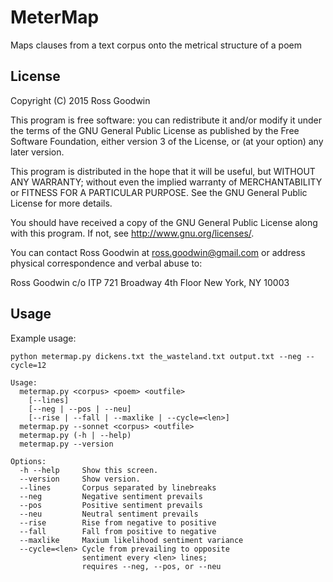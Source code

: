 # MeterMap

Maps clauses from a text corpus onto the metrical structure of a poem

## License

Copyright (C) 2015  Ross Goodwin

This program is free software: you can redistribute it and/or modify
it under the terms of the GNU General Public License as published by
the Free Software Foundation, either version 3 of the License, or
(at your option) any later version.

This program is distributed in the hope that it will be useful,
but WITHOUT ANY WARRANTY; without even the implied warranty of
MERCHANTABILITY or FITNESS FOR A PARTICULAR PURPOSE.  See the
GNU General Public License for more details.

You should have received a copy of the GNU General Public License
along with this program.  If not, see <http://www.gnu.org/licenses/>.

You can contact Ross Goodwin at ross.goodwin@gmail.com or address 
physical correspondence and verbal abuse to:

Ross Goodwin c/o ITP
721 Broadway
4th Floor
New York, NY 10003

## Usage

Example usage:

`python metermap.py dickens.txt the_wasteland.txt output.txt --neg --cycle=12`

	Usage:
	  metermap.py <corpus> <poem> <outfile> 
	    [--lines]
	    [--neg | --pos | --neu]
	    [--rise | --fall | --maxlike | --cycle=<len>]
	  metermap.py --sonnet <corpus> <outfile>
	  metermap.py (-h | --help)
	  metermap.py --version

	Options:
	  -h --help     Show this screen.
	  --version     Show version.
	  --lines       Corpus separated by linebreaks
	  --neg         Negative sentiment prevails
	  --pos         Positive sentiment prevails
	  --neu         Neutral sentiment prevails
	  --rise        Rise from negative to positive
	  --fall        Fall from positive to negative
	  --maxlike     Maxium likelihood sentiment variance
	  --cycle=<len> Cycle from prevailing to opposite
	                sentiment every <len> lines;
	                requires --neg, --pos, or --neu

